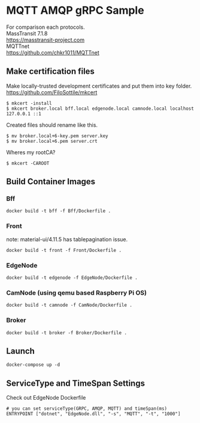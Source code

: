 # MQTT AMQP gRPC Sample

For comparison each protocols.  
MassTransit 7.1.8  
https://masstransit-project.com  
MQTTnet  
https://github.com/chkr1011/MQTTnet  

## Make certification files
Make locally-trusted development certificates and put them into key folder.  
https://github.com/FiloSottile/mkcert
```
$ mkcert -install
$ mkcert broker.local bff.local edgenode.local camnode.local localhost 127.0.0.1 ::1
```
Created files should rename like this.
```
$ mv broker.local+6-key.pem server.key
$ mv broker.local+6.pem server.crt
```
Wheres my rootCA?
```
$ mkcert -CAROOT
```

## Build Container Images

### Bff
```
docker build -t bff -f Bff/Dockerfile .
```

### Front
note: material-ui/4.11.5 has tablepagination issue.  
```
docker build -t front -f Front/Dockerfile .
```

### EdgeNode
```
docker build -t edgenode -f EdgeNode/Dockerfile .
```

### CamNode (using qemu based Raspberry Pi OS)
```
docker build -t camnode -f CamNode/Dockerfile .
```

### Broker
```
docker build -t broker -f Broker/Dockerfile .
```

## Launch
```
docker-compose up -d
```

## ServiceType and TimeSpan Settings
Check out EdgeNode Dockerfile
```
# you can set serviceType(GRPC, AMQP, MQTT) and timeSpan(ms)
ENTRYPOINT ["dotnet", "EdgeNode.dll", "-s", "MQTT", "-t", "1000"]
```
